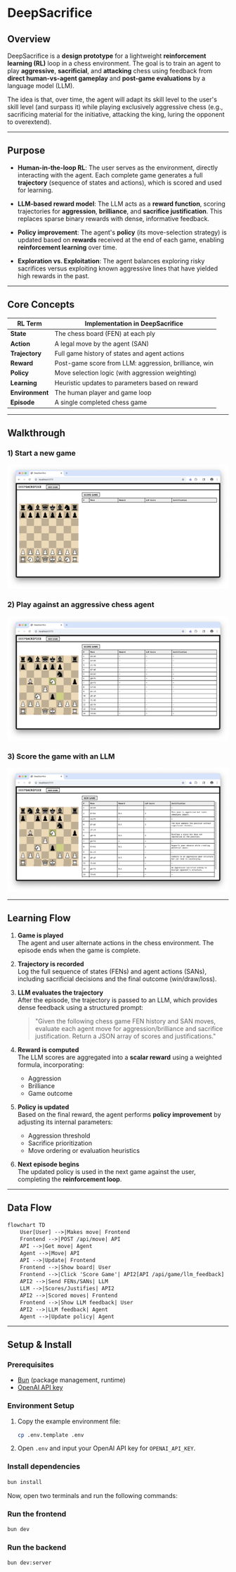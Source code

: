 # DeepSacrifice

## Overview

DeepSacrifice is a **design prototype** for a lightweight **reinforcement learning (RL)** loop in a chess environment. The goal is to train an agent to play **aggressive**, **sacrificial**, and **attacking** chess using feedback from **direct human-vs-agent gameplay** and **post-game evaluations** by a language model (LLM).

The idea is that, over time, the agent will adapt its skill level to the user's skill level (and surpass it) while playing exclusively aggressive chess (e.g., sacrificing material for the initiative, attacking the king, luring the opponent to overextend).

---

## Purpose

- **Human-in-the-loop RL**: The user serves as the environment, directly interacting with the agent. Each complete game generates a full **trajectory** (sequence of states and actions), which is scored and used for learning.

- **LLM-based reward model**: The LLM acts as a **reward function**, scoring trajectories for **aggression**, **brilliance**, and **sacrifice justification**. This replaces sparse binary rewards with dense, informative feedback.

- **Policy improvement**: The agent's **policy** (its move-selection strategy) is updated based on **rewards** received at the end of each game, enabling **reinforcement learning** over time.

- **Exploration vs. Exploitation**: The agent balances exploring risky sacrifices versus exploiting known aggressive lines that have yielded high rewards in the past.

---

## Core Concepts

| RL Term              | Implementation in DeepSacrifice                         |
|----------------------|---------------------------------------------------------|
| **State**            | The chess board (FEN) at each ply                      |
| **Action**           | A legal move by the agent (SAN)                        |
| **Trajectory**       | Full game history of states and agent actions          |
| **Reward**           | Post-game score from LLM: aggression, brilliance, win  |
| **Policy**           | Move selection logic (with aggression weighting)       |
| **Learning**         | Heuristic updates to parameters based on reward        |
| **Environment**      | The human player and game loop                         |
| **Episode**          | A single completed chess game                          |

---

## Walkthrough

### 1) Start a new game

![Start Game](./images/ds-1.png)

### 2) Play against an aggressive chess agent

![Play Game](./images/ds-2.png)

### 3) Score the game with an LLM

![Score Game](./images/ds-3.png)

---

## Learning Flow

1. **Game is played**  
   The agent and user alternate actions in the chess environment. The episode ends when the game is complete.

2. **Trajectory is recorded**  
   Log the full sequence of states (FENs) and agent actions (SANs), including sacrificial decisions and the final outcome (win/draw/loss).

3. **LLM evaluates the trajectory**  
   After the episode, the trajectory is passed to an LLM, which provides dense feedback using a structured prompt:

   > "Given the following chess game FEN history and SAN moves, evaluate each agent move for aggression/brilliance and sacrifice justification. Return a JSON array of scores and justifications."

4. **Reward is computed**  
   The LLM scores are aggregated into a **scalar reward** using a weighted formula, incorporating:
   - Aggression
   - Brilliance
   - Game outcome

5. **Policy is updated**  
   Based on the final reward, the agent performs **policy improvement** by adjusting its internal parameters:
   - Aggression threshold
   - Sacrifice prioritization
   - Move ordering or evaluation heuristics

6. **Next episode begins**  
   The updated policy is used in the next game against the user, completing the **reinforcement loop**.

---

## Data Flow

```mermaid
flowchart TD
    User[User] -->|Makes move| Frontend
    Frontend -->|POST /api/move| API
    API -->|Get move| Agent
    Agent -->|Move| API
    API -->|Update| Frontend
    Frontend -->|Show board| User
    Frontend -->|Click 'Score Game'| API2[API /api/game/llm_feedback]
    API2 -->|Send FENs/SANs| LLM
    LLM -->|Scores/Justifies| API2
    API2 -->|Scored moves| Frontend
    Frontend -->|Show LLM feedback| User
    API2 -->|LLM feedback| Agent
    Agent -->|Update policy| Agent
```

---

## Setup & Install

### Prerequisites

- [Bun](https://bun.sh/) (package management, runtime)
- [OpenAI API key](https://platform.openai.com/account/api-keys)

### Environment Setup

1. Copy the example environment file:
   ```sh
   cp .env.template .env
   ```
2. Open `.env` and input your OpenAI API key for `OPENAI_API_KEY`.

### Install dependencies

```sh
bun install
```

Now, open two terminals and run the following commands:

### Run the frontend

```sh
bun dev
```

### Run the backend

```sh
bun dev:server
```